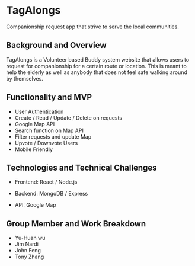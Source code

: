 # TagAlongs
Companionship request app that strive to serve the local communities.


## Background and Overview

TagAlongs is a Volunteer based Buddy system website that allows users to request for companionship for a certain route or location. This is meant to help the elderly as well as anybody that does not feel safe walking around by themselves. 

## Functionality and MVP

* User Authentication
* Create / Read / Update / Delete on requests
* Google Map API
* Search function on Map API
* Filter requests and update Map
* Upvote / Downvote Users
* Mobile Friendly

## Technologies and Technical Challenges

* Frontend: React / Node.js
* Backend: MongoDB / Express

* API: Google Map

## Group Member and Work Breakdown

 * Yu-Huan wu
 * Jim Nardi
 * John Feng
 * Tony Zhang
